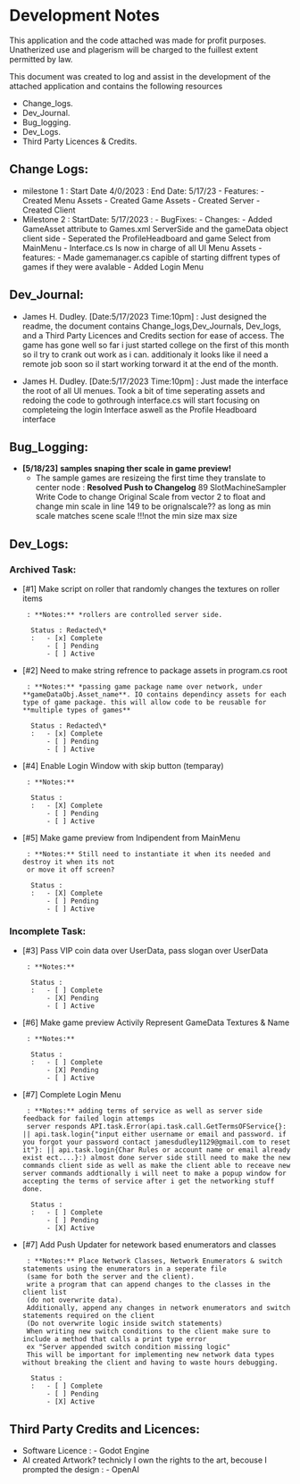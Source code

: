 
<head>
<H1> Development Notes</H1>
<p>This application and the code attached was made for profit purposes. Unatherized use and plagerism will be charged to the fuillest extent permitted by law.
</p>

<p>This document was created to log and assist in the development of the attached application and contains the following resources
</p>

* Change_logs.
* Dev_Journal.
* Bug_logging.
* Dev_Logs.
* Third Party Licences & Credits.
</head>
<body>

<h2> Change Logs: </h2>

* milestone 1
    : Start Date 4/0/2023 : End Date: 5/17/23
        - Features:
            - Created Menu Assets
            - Created Game Assets
            - Created Server
            - Created Client   
* Milestone 2
    : StartDate: 5/17/2023 :
        - BugFixes:
        - Changes:
            - Added GameAsset attribute to Games.xml ServerSide and the gameData object client side
            - Seperated the ProfileHeadboard and game Select from MainMenu
            - Interface.cs Is now in charge of all UI Menu Assets
        - features:
            - Made gamemanager.cs capible of starting diffrent types of games if they were avalable
            - Added Login Menu

<h2>Dev_Journal:</h1>

* James H. Dudley. [Date:5/17/2023 Time:10pm]
    : Just designed the readme, the document contains Change_logs,Dev_Journals, Dev_logs, and a Third Party Licences and Credits section for ease of access.    The game has gone well so far i just started college on the first of this month so il try to crank out work as i can. additionaly it looks like il need a remote job soon so il start working torward it at the end of the month.

* James H. Dudley. [Date:5/17/2023 Time:10pm]
    : Just made the interface the root of all UI menues. Took a bit of time seperating assets and redoing the code to gothrough interface.cs
    will start focusing on completeing the login Interface aswell as the Profile Headboard interface

<h2>Bug_Logging:</h1>

* **[5/18/23]** **samples snaping ther scale in game preview!**
    - The sample games are resizeing the first time they translate to center node 
        : **Resolved Push to Changelog** 89 SlotMachineSampler Write Code to change Original Scale from vector 2 to float and change min scale in line 149 to be orignalscale?? as long as min scale matches scene scale !!!not the min size max size


<h2>Dev_Logs:</h1>

<h3> Archived Task: </h3>

* [#1]  Make script on roller that randomly changes the textures on roller items    <Completed>
      
       : **Notes:** *rollers are controlled server side.

        Status : Redacted\*
        :   - [x] Complete
            - [ ] Pending     
            - [ ] Active

* [#2]  Need to make string refrence to package assets in program.cs root   <Completed>
      
       : **Notes:** *passing game package name over network, under **gameDataObj.Asset_name**. IO contains dependincy assets for each type of game package. this will allow code to be reusable for **multiple types of games**

        Status : Redacted\*
        :   - [x] Complete
            - [ ] Pending     
            - [ ] Active

* [#4]  Enable Login Window with skip button (temparay)  <Complete>
      
       : **Notes:** 

        Status :
        :   - [X] Complete
            - [ ] Pending     
            - [ ] Active

* [#5]  Make game preview from Indipendent from MainMenu <Complete>
      
       : **Notes:** Still need to instantiate it when its needed and destroy it when its not
       or move it off screen?

        Status :
        :   - [X] Complete
            - [ ] Pending     
            - [ ] Active
<h3> Incomplete Task: </h3>


* [#3]  Pass VIP coin data over UserData, pass slogan over UserData  <Pending>
      
       : **Notes:** 

        Status :
        :   - [ ] Complete
            - [X] Pending     
            - [ ] Active

* [#6]  Make game preview Activily Represent GameData Textures & Name <Pending>
      
       : **Notes:**

        Status :
        :   - [ ] Complete
            - [X] Pending     
            - [ ] Active

* [#7]  Complete Login Menu <Pending>
      
       : **Notes:** adding terms of service as well as server side feedback for failed login attemps
       server responds API.task.Error(api.task.call.GetTermsOFService{}: || api.task.login{"input either username or email and password. if you forgot your password contact jamesdudley1129@gmail.com to reset it"}: || api.task.login{Char Rules or account name or email already exist ect....}:) almost done server side still need to make the new commands client side as well as make the client able to receave new server commands addtionally i will neet to make a popup window for accepting the terms of service after i get the networking stuff done.

        Status :
        :   - [ ] Complete
            - [ ] Pending     
            - [X] Active
* [#7]  Add Push Updater for netework based enumerators and classes <Pending>
      
       : **Notes:** Place Network Classes, Network Enumerators & switch statements using the enumerators in a seperate file
       (same for both the server and the client).
       write a program that can append changes to the classes in the client list
       (do not overwrite data).
       Additionally, append any changes in network enumerators and switch statements required on the client
       (Do not overwrite logic inside switch statements)
       When writing new switch conditions to the client make sure to include a method that calls a print type error
       ex "Server appended switch condition missing logic"
       This will be important for implementing new network data types without breaking the client and having to waste hours debugging.

        Status :
        :   - [ ] Complete
            - [ ] Pending     
            - [X] Active

 <h2>Third Party Credits and Licences:</h1>

 * Software Licence
    : - Godot Engine
 * AI created Artwork? technicly I own the rights to the art, becouse I prompted the design
    : - OpenAI  
</body>

